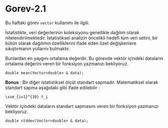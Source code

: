 # Gorev-2.1

Bu haftaki görev `vector` kullanımı ile ilgili.

İstatistikte, veri değerlerinin koleksiyonu genellikle dağılım olarak nitelendirilmektedir. İstatistiksel analizin öncelikli hedefi tüm veri setini, bir bütün olarak dağılımın özelliklerini ifade eden özet değişkenlere sıkıştırmanın yollarını bulmaktır.

Bunlardan en yaygını ortalama değerdir. Bu görevde vektör içindeki dataların ortalama değerini veren bir fonksiyon yazmanızı bekliyoruz.

```
double mean(Vector<double> & data);
```

**Bonus** : Bir diğer istatistiksel ölçüt standart sapmadır. Matematiksel olarak standart sapma aşağıdaki gibi ifade edilebilir :

	\sum_{i=1}^{10} t_i
  
Vektör içindeki dataların standart sapmasını veren bir fonksiyon yazmanızı bekliyoruz.

```
double stddev(Vector<double> & data);
```

